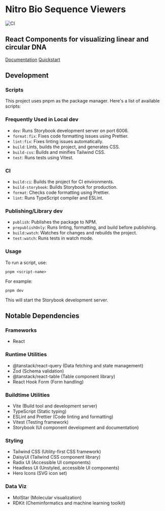 # Nitro Bio Sequence Viewers

![CI](https://github.com/nitro-bio/nitro-ui/actions/workflows/main.yml/badge.svg)

## React Components for visualizing linear and circular DNA

[Documentation](https://docs.nitro.bio)
[Quickstart](https://docs.nitro.bio/quickstart)

## Development

### Scripts

This project uses pnpm as the package manager. Here's a list of available scripts:

### Frequently Used in Local dev

- `dev`: Runs Storybook development server on port 6006.
- `format:fix`: Fixes code formatting issues using Prettier.
- `lint:fix`: Fixes linting issues automatically.
- `build`: Lints, builds the project, and generates CSS.
- `build-css`: Builds and minifies Tailwind CSS.
- `test`: Runs tests using Vitest.

### CI

- `build:ci`: Builds the project for CI environments.
- `build-storybook`: Builds Storybook for production.
- `format`: Checks code formatting using Prettier.
- `lint`: Runs TypeScript compiler and ESLint.

### Publishing/Library dev

- `publish`: Publishes the package to NPM.
- `prepublishOnly`: Runs linting, formatting, and build before publishing.
- `build:watch`: Watches for changes and rebuilds the project.
- `test:watch`: Runs tests in watch mode.

### Usage

To run a script, use:

```
pnpm <script-name>
```

For example:

```
pnpm dev
```

This will start the Storybook development server.

## Notable Dependencies

### Frameworks

- React

### Runtime Utilities

- @tanstack/react-query (Data fetching and state management)
- Zod (Schema validation)
- @tanstack/react-table (Table component library)
- React Hook Form (Form handling)

### Buildtime Utilities

- Vite (Build tool and development server)
- TypeScript (Static typing)
- ESLint and Prettier (Code linting and formatting)
- Vitest (Testing framework)
- Storybook (UI component development and documentation)

### Styling

- Tailwind CSS (Utility-first CSS framework)
- DaisyUI (Tailwind CSS component library)
- Radix UI (Accessible UI components)
- Headless UI (Unstyled, accessible UI components)
- Hero Icons (SVG icon set)

### Data Viz

- MolStar (Molecular visualization)
- RDKit (Cheminformatics and machine learning toolkit)
